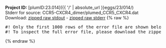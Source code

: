 **Project ID:** [plumID:23.014]({{ '/' | absolute_url }}eggs/23/014/)  
Stderr for source:  CCR5-CXCR4_dimer/plumed_CCR5_CXCR4.dat   
Download: [zipped raw stdout](plumed_CCR5_CXCR4.dat.plumed.stdout.txt.zip) - [zipped raw stderr](plumed_CCR5_CXCR4.dat.plumed.stderr.txt.zip) 
{% raw %}
<pre>
#! Only the first 1000 rows of the error file are shown below
#! To inspect the full error file, please download the zipped raw stderr file above
</pre>
{% endraw %}
